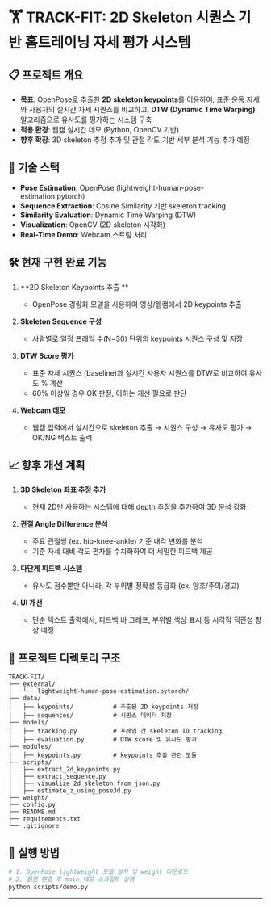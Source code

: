 
# 🏋️ TRACK-FIT: 2D Skeleton 시퀀스 기반 홈트레이닝 자세 평가 시스템

## 📋 프로젝트 개요

- **목표**: OpenPose로 추출한 **2D skeleton keypoints**를 이용하여, 표준 운동 자세와 사용자의 실시간 자세 시퀀스를 비교하고, **DTW (Dynamic Time Warping)** 알고리즘으로 유사도를 평가하는 시스템 구축
- **적용 환경**: 웹캠 실시간 데모 (Python, OpenCV 기반)
- **향후 확장**: 3D skeleton 추정 추가 및 관절 각도 기반 세부 분석 기능 추가 예정


## 🔧 기술 스택

- **Pose Estimation**: OpenPose (lightweight-human-pose-estimation.pytorch)
- **Sequence Extraction**: Cosine Similarity 기반 skeleton tracking
- **Similarity Evaluation**: Dynamic Time Warping (DTW)
- **Visualization**: OpenCV (2D skeleton 시각화)
- **Real-Time Demo**: Webcam 스트림 처리


## 🛠 현재 구현 완료 기능

1. **2D Skeleton Keypoints 추출 **
   - OpenPose 경량화 모델을 사용하여 영상/웹캠에서 2D keypoints 추출

2. **Skeleton Sequence 구성**
   - 사람별로 일정 프레임 수(N=30) 단위의 keypoints 시퀀스 구성 및 저장

3. **DTW Score 평가**
   - 표준 자세 시퀀스 (baseline)과 실시간 사용자 시퀀스를 DTW로 비교하여 유사도 % 계산
   - 60% 이상일 경우 OK 판정, 이하는 개선 필요로 판단

4. **Webcam 데모**
   - 웹캠 입력에서 실시간으로 skeleton 추출 → 시퀀스 구성 → 유사도 평가 → OK/NG 텍스트 출력


## 📈 향후 개선 계획

1. **3D Skeleton 좌표 추정 추가**
   - 현재 2D만 사용하는 시스템에 대해 depth 추정을 추가하여 3D 분석 강화

2. **관절 Angle Difference 분석**
   - 주요 관절쌍 (ex. hip-knee-ankle) 기준 내각 변화를 분석
   - 기준 자세 대비 각도 편차를 수치화하여 더 세밀한 피드백 제공

3. **다단계 피드백 시스템**
   - 유사도 점수뿐만 아니라, 각 부위별 정확성 등급화 (ex. 양호/주의/경고)

4. **UI 개선**
   - 단순 텍스트 출력에서, 피드백 바 그래프, 부위별 색상 표시 등 시각적 직관성 향상 예정


## 📂 프로젝트 디렉토리 구조

```
TRACK-FIT/
├── external/
│   └── lightweight-human-pose-estimation.pytorch/
├── data/
│   ├── keypoints/           # 추출된 2D keypoints 저장
│   ├── sequences/           # 시퀀스 데이터 저장
├── models/
│   ├── tracking.py          # 프레임 간 skeleton ID tracking
│   ├── evaluation.py        # DTW score 및 유사도 평가
├── modules/
│   ├── keypoints.py         # keypoints 추출 관련 모듈
├── scripts/
│   ├── extract_2d_keypoints.py
│   ├── extract_sequence.py
│   ├── visualize_2d_skeleton_from_json.py
│   ├── estimate_z_using_pose3d.py
├── weight/
├── config.py
├── README.md
├── requirements.txt
└── .gitignore
```


## 🚀 실행 방법

```bash
# 1. OpenPose lightweight 모델 설치 및 weight 다운로드
# 2. 웹캠 연결 후 main 데모 스크립트 실행
python scripts/demo.py
```

---
